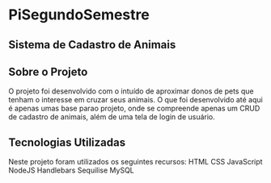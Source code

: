 # PiSegundoSemestre

## Sistema de Cadastro de Animais

## Sobre o Projeto
O projeto foi desenvolvido com o intuído de aproximar donos de pets que tenham o interesse em cruzar seus animais.
O que foi desenvolvido até aqui é apenas umas base parao projeto, onde se compreende apenas um CRUD de cadastro de animais, além de uma tela de login de usuário.

## Tecnologias Utilizadas
Neste projeto foram utilizados os seguintes recursos:
HTML
CSS
JavaScript
NodeJS
Handlebars
Sequilise
MySQL


